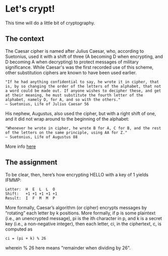 # Let's crypt!

This time will do a little bit of cryptography.

## The context

The Caesar cipher is named after Julius Caesar, who, according to Suetonius, used it with a shift of three (A becoming D when encrypting, and D becoming A when decrypting) to protect messages of military significance. While Caesar's was the first recorded use of this scheme, other substitution ciphers are known to have been used earlier.

    "If he had anything confidential to say, he wrote it in cipher, that is, by so changing the order of the letters of the alphabet, that not a word could be made out. If anyone wishes to decipher these, and get at their meaning, he must substitute the fourth letter of the alphabet, namely D, for A, and so with the others."
    — Suetonius, Life of Julius Caesar 56

His nephew, Augustus, also used the cipher, but with a right shift of one, and it did not wrap around to the beginning of the alphabet:

    "Whenever he wrote in cipher, he wrote B for A, C for B, and the rest of the letters on the same principle, using AA for Z."
    — Suetonius, Life of Augustus 88

More info [here](https://en.wikipedia.org/wiki/Caesar_cipher)

## The assignment

To be clear, then, here’s how encrypting HELLO with a key of 1 yields IFMMP:

```
Letter:  H  E  L  L  O
Shift:   +1 +1 +1 +1 +1
Result:  I  F  M  M  P
```

More formally, Caesar’s algorithm (or cipher) encrypts messages by “rotating” each letter by k positions. More formally, if p is some plaintext (i.e., an unencrypted message), pi is the ith character in p, and k is a secret key (i.e., a non-negative integer), then each letter, ci, in the ciphertext, c, is computed as

`ci = (pi + k) % 26`

wherein % 26 here means "remainder when dividing by 26".
